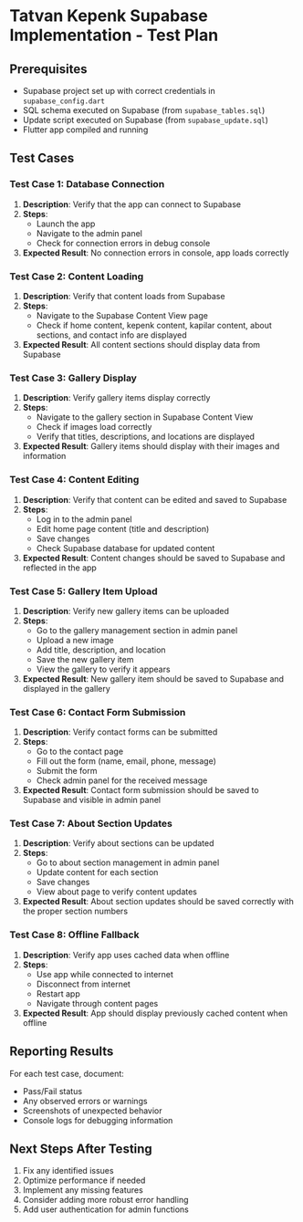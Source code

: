 # Tatvan Kepenk Supabase Implementation - Test Plan

## Prerequisites
- Supabase project set up with correct credentials in `supabase_config.dart`
- SQL schema executed on Supabase (from `supabase_tables.sql`)
- Update script executed on Supabase (from `supabase_update.sql`)
- Flutter app compiled and running

## Test Cases

### Test Case 1: Database Connection
1. **Description**: Verify that the app can connect to Supabase
2. **Steps**:
   - Launch the app
   - Navigate to the admin panel
   - Check for connection errors in debug console
3. **Expected Result**: No connection errors in console, app loads correctly

### Test Case 2: Content Loading
1. **Description**: Verify that content loads from Supabase
2. **Steps**:
   - Navigate to the Supabase Content View page
   - Check if home content, kepenk content, kapilar content, about sections, and contact info are displayed
3. **Expected Result**: All content sections should display data from Supabase

### Test Case 3: Gallery Display
1. **Description**: Verify gallery items display correctly
2. **Steps**:
   - Navigate to the gallery section in Supabase Content View
   - Check if images load correctly
   - Verify that titles, descriptions, and locations are displayed
3. **Expected Result**: Gallery items should display with their images and information

### Test Case 4: Content Editing
1. **Description**: Verify that content can be edited and saved to Supabase
2. **Steps**:
   - Log in to the admin panel
   - Edit home page content (title and description)
   - Save changes
   - Check Supabase database for updated content
3. **Expected Result**: Content changes should be saved to Supabase and reflected in the app

### Test Case 5: Gallery Item Upload
1. **Description**: Verify new gallery items can be uploaded
2. **Steps**:
   - Go to the gallery management section in admin panel
   - Upload a new image
   - Add title, description, and location
   - Save the new gallery item
   - View the gallery to verify it appears
3. **Expected Result**: New gallery item should be saved to Supabase and displayed in the gallery

### Test Case 6: Contact Form Submission
1. **Description**: Verify contact forms can be submitted
2. **Steps**:
   - Go to the contact page
   - Fill out the form (name, email, phone, message)
   - Submit the form
   - Check admin panel for the received message
3. **Expected Result**: Contact form submission should be saved to Supabase and visible in admin panel

### Test Case 7: About Section Updates
1. **Description**: Verify about sections can be updated
2. **Steps**:
   - Go to about section management in admin panel
   - Update content for each section
   - Save changes
   - View about page to verify content updates
3. **Expected Result**: About section updates should be saved correctly with the proper section numbers

### Test Case 8: Offline Fallback
1. **Description**: Verify app uses cached data when offline
2. **Steps**:
   - Use app while connected to internet
   - Disconnect from internet
   - Restart app
   - Navigate through content pages
3. **Expected Result**: App should display previously cached content when offline

## Reporting Results

For each test case, document:
- Pass/Fail status
- Any observed errors or warnings
- Screenshots of unexpected behavior
- Console logs for debugging information

## Next Steps After Testing

1. Fix any identified issues
2. Optimize performance if needed
3. Implement any missing features
4. Consider adding more robust error handling
5. Add user authentication for admin functions
